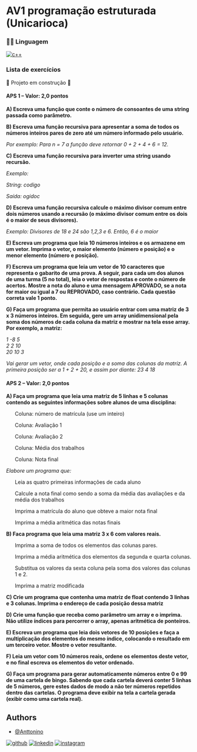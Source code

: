 # AV1 programação estruturada (Unicarioca) 

<h3> 👩‍💻 Linguagem </h3>

[![c++](https://img.shields.io/badge/C%2B%2B-00599C?style=for-the-badge&logo=c%2B%2B&logoColor=white)](https://pt.wikipedia.org/wiki/C%2B%2B)

<h3> Lista de exercícios </h3>

:construction: Projeto em construção :construction:

<h4> APS  1 – Valor: 2,0 pontos </h4>

<b> A) Escreva uma função que conte o número de consoantes de uma string passada como parâmetro. </b>

<b> B) Escreva uma função recursiva para apresentar a soma de todos os números inteiros pares de zero até um número informado pelo usuário.
 </b>
 
 <i> Por exemplo: Para n = 7 a função deve retornar 0 + 2 + 4 + 6 = 12. </i>

<b> C) Escreva uma função recursiva para inverter uma string usando recursão. </b>

<i> Exemplo:

String: codigo

Saída: ogidoc </i>

<b> D) Escreva uma função recursiva calcule o máximo divisor comum entre dois números usando a recursão (o máximo divisor comum entre os dois é o maior de seus divisores). </b>

<i> Exemplo: Divisores de 18 e 24 são 1,2,3 e 6. Então, 6 é o maior </i>

<b> E) Escreva um programa que leia 10 números inteiros e os armazene em um vetor. Imprima o vetor, o maior elemento (número e posição) e o menor elemento (número e posição). </b>

<b> F) Escreva um programa que leia um vetor de 10 caracteres que representa o gabarito de uma prova. A seguir, para cada um dos alunos de uma turma (5 no total), leia o vetor de respostas e conte o número de acertos. Mostre a nota do aluno e uma mensagem APROVADO, se a nota for maior ou igual a 7 ou REPROVADO, caso contrário. Cada questão correta vale 1 ponto. </b>

<b> G) Faça um programa que permita ao usuário entrar com uma matriz de 3 x 3 números inteiros. Em seguida, gere um array unidimensional pela soma dos números de cada coluna da matriz e mostrar na tela esse array. Por exemplo, a matriz: </b>

<i> 1 -8 5 <br> 2 2 10 <br> 20 10 3

Vai gerar um vetor, onde cada posição e a soma das colunas da matriz. A primeira posição ser a 1 + 2 + 20, e assim por diante: 23 4 18
</i>

<h4> APS  2 – Valor: 2,0 pontos </h4>

<b> A) Faça um programa que leia uma matriz de 5 linhas e 5 colunas contendo as seguintes informações sobre alunos de uma disciplina: </b>

<ol> Coluna: número de matrícula (use um inteiro) </ol>
<ol> Coluna: Avaliação 1 </ol>
<ol> Coluna: Avaliação 2 </ol>
<ol> Coluna: Média dos trabalhos </ol>
<ol> Coluna: Nota final </ol>

<i> Elabore um programa que: </i>

<ul> Leia as quatro primeiras informações de cada aluno </ul>

<ul> Calcule a nota final como sendo a soma da média das avaliações e da média dos trabalhos </ul>

<ul> Imprima a matrícula do aluno que obteve a maior nota final </ul>

<ul> Imprima a média aritmética das notas finais </ul> 

<b> B) Faca programa que leia uma matriz 3 x 6 com valores reais. </b>

<ul> Imprima a soma de todos os elementos das colunas pares. </ul>

<ul> Imprima a média aritmética dos elementos da segunda e quarta colunas. </ul>

<ul> Substitua os valores da sexta coluna pela soma dos valores das colunas 1 e 2. </ul>

<ul> Imprima a matriz modificada </ul>

<b> C) Crie um programa que contenha uma matriz de float contendo 3 linhas e 3 colunas. Imprima o endereço de cada posição dessa matriz </b>

<b> D) Crie uma função que receba como parâmetro um array e o imprima. Não utilize índices para percorrer o array, apenas aritmética de ponteiros.
</b>

<b> E) Escreva um programa que leia dois vetores de 10 posições e faça a multiplicação dos elementos do mesmo índice, colocando o resultado em um terceiro vetor. Mostre o vetor resultante.</b>

<b> F) Leia um vetor com 10 números reais, ordene os elementos deste vetor, e no final escreva os elementos do vetor ordenado. </b>

<b> G)  Faça um programa para gerar automaticamente números entre 0 e 99 de uma cartela de bingo. Sabendo que cada cartela deverá conter 5 linhas de 5 números, gere estes dados de modo a não ter números repetidos dentro das cartelas. O programa deve exibir na tela a cartela gerada (exibir como uma cartela real). </b>

## Authors

- [@Anttonino](https://github.com/Anttonino)

[![github](https://img.shields.io/badge/GitHub-100000?style=for-the-badge&logo=github&logoColor=white)](https://github.com/Anttonino)
[![linkedin](https://img.shields.io/badge/linkedin-0A66C2?style=for-the-badge&logo=linkedin&logoColor=white)](https://www.linkedin.com/in/victor-antonino-085175210/)
[![instagram](https://img.shields.io/badge/Instagram-E4405F?style=for-the-badge&logo=instagram&logoColor=white)](https://www.instagram.com/victor_antonino__/)


